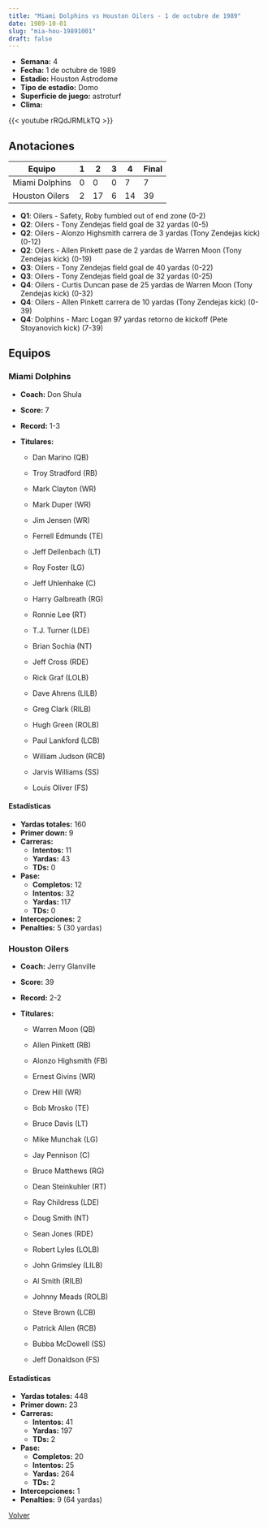 ```yaml
---
title: "Miami Dolphins vs Houston Oilers - 1 de octubre de 1989"
date: 1989-10-01
slug: "mia-hou-19891001"
draft: false
---
```


- **Semana:** 4
- **Fecha:** 1 de octubre de 1989
- **Estadio:** Houston Astrodome
- **Tipo de estadio:** Domo
- **Superficie de juego:** astroturf
- **Clima:** 


{{< youtube rRQdJRMLkTQ >}}


## Anotaciones
| Equipo | 1 | 2 | 3 | 4 | Final |
|--------|---|---|---|---|-------|
| Miami Dolphins  | 0 | 0 | 0 | 7  | 7 |
| Houston Oilers  | 2 | 17 | 6 | 14  | 39 |
- **Q1**: Oilers - Safety, Roby fumbled out of end zone (0-2)
- **Q2**: Oilers - Tony Zendejas field goal de 32 yardas (0-5)
- **Q2**: Oilers - Alonzo Highsmith carrera de 3 yardas (Tony Zendejas kick) (0-12)
- **Q2**: Oilers - Allen Pinkett pase de 2 yardas de Warren Moon (Tony Zendejas kick) (0-19)
- **Q3**: Oilers - Tony Zendejas field goal de 40 yardas (0-22)
- **Q3**: Oilers - Tony Zendejas field goal de 32 yardas (0-25)
- **Q4**: Oilers - Curtis Duncan pase de 25 yardas de Warren Moon (Tony Zendejas kick) (0-32)
- **Q4**: Oilers - Allen Pinkett carrera de 10 yardas (Tony Zendejas kick) (0-39)
- **Q4**: Dolphins - Marc Logan 97 yardas retorno de kickoff (Pete Stoyanovich kick) (7-39)


## Equipos


### Miami Dolphins
* **Coach:** Don Shula
* **Score:** 7
* **Record:** 1-3
* **Titulares:** 

  * Dan Marino (QB) 

  * Troy Stradford (RB) 

  * Mark Clayton (WR) 

  * Mark Duper (WR) 

  * Jim Jensen (WR) 

  * Ferrell Edmunds (TE) 

  * Jeff Dellenbach (LT) 

  * Roy Foster (LG) 

  * Jeff Uhlenhake (C) 

  * Harry Galbreath (RG) 

  * Ronnie Lee (RT) 

  * T.J. Turner (LDE) 

  * Brian Sochia (NT) 

  * Jeff Cross (RDE) 

  * Rick Graf (LOLB) 

  * Dave Ahrens (LILB) 

  * Greg Clark (RILB) 

  * Hugh Green (ROLB) 

  * Paul Lankford (LCB) 

  * William Judson (RCB) 

  * Jarvis Williams (SS) 

  * Louis Oliver (FS) 

#### Estadísticas
* **Yardas totales:** 160
* **Primer down:** 9
* **Carreras:**
  * **Intentos:** 11
  * **Yardas:** 43
  * **TDs:** 0
* **Pase:**
  * **Completos:** 12
  * **Intentos:** 32
  * **Yardas:** 117
  * **TDs:** 0
* **Intercepciones:** 2
* **Penalties:** 5 (30 yardas)

### Houston Oilers
* **Coach:** Jerry Glanville
* **Score:** 39
* **Record:** 2-2
* **Titulares:** 

  * Warren Moon (QB) 

  * Allen Pinkett (RB) 

  * Alonzo Highsmith (FB) 

  * Ernest Givins (WR) 

  * Drew Hill (WR) 

  * Bob Mrosko (TE) 

  * Bruce Davis (LT) 

  * Mike Munchak (LG) 

  * Jay Pennison (C) 

  * Bruce Matthews (RG) 

  * Dean Steinkuhler (RT) 

  * Ray Childress (LDE) 

  * Doug Smith (NT) 

  * Sean Jones (RDE) 

  * Robert Lyles (LOLB) 

  * John Grimsley (LILB) 

  * Al Smith (RILB) 

  * Johnny Meads (ROLB) 

  * Steve Brown (LCB) 

  * Patrick Allen (RCB) 

  * Bubba McDowell (SS) 

  * Jeff Donaldson (FS) 

#### Estadísticas
* **Yardas totales:** 448
* **Primer down:** 23
* **Carreras:**
  * **Intentos:** 41
  * **Yardas:** 197
  * **TDs:** 2
* **Pase:**
  * **Completos:** 20
  * **Intentos:** 25
  * **Yardas:** 264
  * **TDs:** 2
* **Intercepciones:** 1
* **Penalties:** 9 (64 yardas)


[Volver](/historia/1989)

